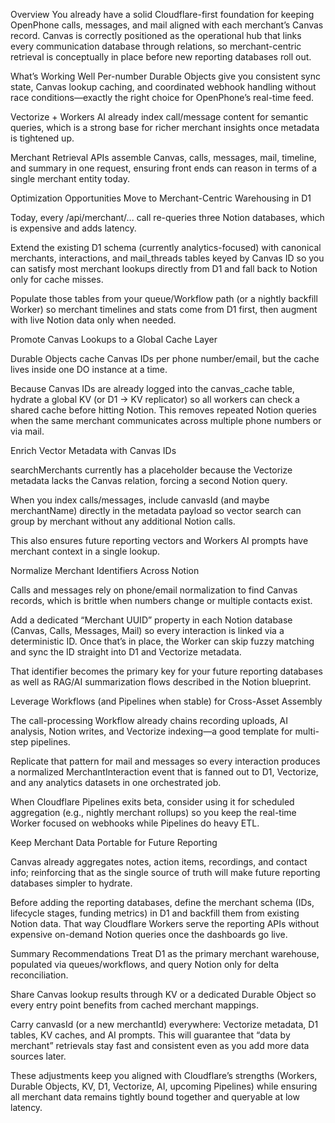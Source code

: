 Overview
You already have a solid Cloudflare-first foundation for keeping OpenPhone calls, messages, and mail aligned with each merchant’s Canvas record. Canvas is correctly positioned as the operational hub that links every communication database through relations, so merchant-centric retrieval is conceptually in place before new reporting databases roll out.

What’s Working Well
Per-number Durable Objects give you consistent sync state, Canvas lookup caching, and coordinated webhook handling without race conditions—exactly the right choice for OpenPhone’s real-time feed.

Vectorize + Workers AI already index call/message content for semantic queries, which is a strong base for richer merchant insights once metadata is tightened up.

Merchant Retrieval APIs assemble Canvas, calls, messages, mail, timeline, and summary in one request, ensuring front ends can reason in terms of a single merchant entity today.

Optimization Opportunities
Move to Merchant-Centric Warehousing in D1

Today, every /api/merchant/... call re-queries three Notion databases, which is expensive and adds latency.

Extend the existing D1 schema (currently analytics-focused) with canonical merchants, interactions, and mail_threads tables keyed by Canvas ID so you can satisfy most merchant lookups directly from D1 and fall back to Notion only for cache misses.

Populate those tables from your queue/Workflow path (or a nightly backfill Worker) so merchant timelines and stats come from D1 first, then augment with live Notion data only when needed.

Promote Canvas Lookups to a Global Cache Layer

Durable Objects cache Canvas IDs per phone number/email, but the cache lives inside one DO instance at a time.

Because Canvas IDs are already logged into the canvas_cache table, hydrate a global KV (or D1 → KV replicator) so all workers can check a shared cache before hitting Notion. This removes repeated Notion queries when the same merchant communicates across multiple phone numbers or via mail.

Enrich Vector Metadata with Canvas IDs

searchMerchants currently has a placeholder because the Vectorize metadata lacks the Canvas relation, forcing a second Notion query.

When you index calls/messages, include canvasId (and maybe merchantName) directly in the metadata payload so vector search can group by merchant without any additional Notion calls.

This also ensures future reporting vectors and Workers AI prompts have merchant context in a single lookup.

Normalize Merchant Identifiers Across Notion

Calls and messages rely on phone/email normalization to find Canvas records, which is brittle when numbers change or multiple contacts exist.

Add a dedicated “Merchant UUID” property in each Notion database (Canvas, Calls, Messages, Mail) so every interaction is linked via a deterministic ID. Once that’s in place, the Worker can skip fuzzy matching and sync the ID straight into D1 and Vectorize metadata.

That identifier becomes the primary key for your future reporting databases as well as RAG/AI summarization flows described in the Notion blueprint.

Leverage Workflows (and Pipelines when stable) for Cross-Asset Assembly

The call-processing Workflow already chains recording uploads, AI analysis, Notion writes, and Vectorize indexing—a good template for multi-step pipelines.

Replicate that pattern for mail and messages so every interaction produces a normalized MerchantInteraction event that is fanned out to D1, Vectorize, and any analytics datasets in one orchestrated job.

When Cloudflare Pipelines exits beta, consider using it for scheduled aggregation (e.g., nightly merchant rollups) so you keep the real-time Worker focused on webhooks while Pipelines do heavy ETL.

Keep Merchant Data Portable for Future Reporting

Canvas already aggregates notes, action items, recordings, and contact info; reinforcing that as the single source of truth will make future reporting databases simpler to hydrate.

Before adding the reporting databases, define the merchant schema (IDs, lifecycle stages, funding metrics) in D1 and backfill them from existing Notion data. That way Cloudflare Workers serve the reporting APIs without expensive on-demand Notion queries once the dashboards go live.

Summary Recommendations
Treat D1 as the primary merchant warehouse, populated via queues/workflows, and query Notion only for delta reconciliation.

Share Canvas lookup results through KV or a dedicated Durable Object so every entry point benefits from cached merchant mappings.

Carry canvasId (or a new merchantId) everywhere: Vectorize metadata, D1 tables, KV caches, and AI prompts. This will guarantee that “data by merchant” retrievals stay fast and consistent even as you add more data sources later.

These adjustments keep you aligned with Cloudflare’s strengths (Workers, Durable Objects, KV, D1, Vectorize, AI, upcoming Pipelines) while ensuring all merchant data remains tightly bound together and queryable at low latency.
